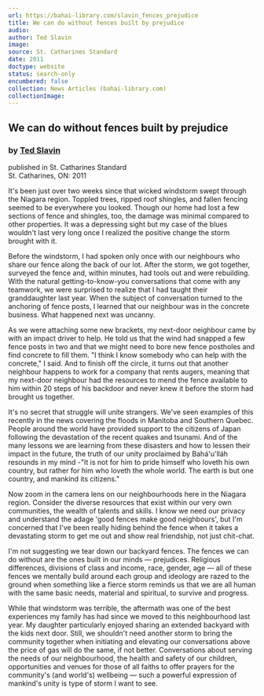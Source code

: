 ```yaml
---
url: https://bahai-library.com/slavin_fences_prejudice
title: We can do without fences built by prejudice
audio: 
author: Ted Slavin
image: 
source: St. Catharines Standard
date: 2011
doctype: website
status: search-only
encumbered: false
collection: News Articles (bahai-library.com)
collectionImage: 
---
```



## We can do without fences built by prejudice

### by [Ted Slavin](https://bahai-library.com/author/Ted+Slavin)

published in St. Catharines Standard  
St. Catharines, ON: 2011


It's been just over two weeks since that wicked windstorm swept through the Niagara region. Toppled trees, ripped roof shingles, and fallen fencing seemed to be everywhere you looked. Though our home had lost a few sections of fence and shingles, too, the damage was minimal compared to other properties. It was a depressing sight but my case of the blues wouldn't last very long once I realized the positive change the storm brought with it.  
  
Before the windstorm, I had spoken only once with our neighbours who share our fence along the back of our lot. After the storm, we got together, surveyed the fence and, within minutes, had tools out and were rebuilding. With the natural getting-to-know-you conversations that come with any teamwork, we were surprised to realize that I had taught their granddaughter last year. When the subject of conversation turned to the anchoring of fence posts, I learned that our neighbour was in the concrete business. What happened next was uncanny.  
  
As we were attaching some new brackets, my next-door neighbour came by with an impact driver to help. He told us that the wind had snapped a few fence posts in two and that we might need to bore new fence postholes and find concrete to fill them. "I think I know somebody who can help with the concrete," I said. And to finish off the circle, it turns out that another neighbour happens to work for a company that rents augers, meaning that my next-door neighbour had the resources to mend the fence available to him within 20 steps of his backdoor and never knew it before the storm had brought us together.  
  
It's no secret that struggle will unite strangers. We've seen examples of this recently in the news covering the floods in Manitoba and Southern Quebec. People around the world have provided support to the citizens of Japan following the devastation of the recent quakes and tsunami. And of the many lessons we are learning from these disasters and how to lessen their impact in the future, the truth of our unity proclaimed by Bahá'u'lláh resounds in my mind -"It is not for him to pride himself who loveth his own country, but rather for him who loveth the whole world. The earth is but one country, and mankind its citizens."  
  
Now zoom in the camera lens on our neighbourhoods here in the Niagara region. Consider the diverse resources that exist within our very own communities, the wealth of talents and skills. I know we need our privacy and understand the adage 'good fences make good neighbours', but I'm concerned that I've been really hiding behind the fence when it takes a devastating storm to get me out and show real friendship, not just chit-chat.  
  
I'm not suggesting we tear down our backyard fences. The fences we can do without are the ones built in our minds — prejudices. Religious differences, divisions of class and income, race, gender, age — all of these fences we mentally build around each group and ideology are razed to the ground when something like a fierce storm reminds us that we are all human with the same basic needs, material and spiritual, to survive and progress.  
  
While that windstorm was terrible, the aftermath was one of the best experiences my family has had since we moved to this neighbourhood last year. My daughter particularly enjoyed sharing an extended backyard with the kids next door. Still, we shouldn't need another storm to bring the community together when initiating and elevating our conversations above the price of gas will do the same, if not better. Conversations about serving the needs of our neighbourhood, the health and safety of our children, opportunities and venues for those of all faiths to offer prayers for the community's (and world's) wellbeing — such a powerful expression of mankind's unity is type of storm I want to see.